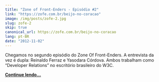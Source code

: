 ```yaml
---
title: "Zone of Front-Enders - Episódio #2"
link: "https://zofe.com.br/beijo-no-coracao"
image: /img/posts/zofe-2.jpg
slug: zofe-2
skip: true
canonical_url: https://zofe.com.br/beijo-no-coracao
lang: pt-BR
date: "2012-11-02"
---
```


<!-- <p><em>Publicado originalmente no Zone Of Front-Enders.</em></p> -->

Chegamos no segundo episódio do Zone Of Front-Enders. A entrevista da vez é dupla: Reinaldo Ferraz e Yasodara Córdova. Ambos trabalham como “Developer Relations” no escritório brasileiro do W3C.

[**Continue lendo…**](https://zofe.com.br/beijo-no-coracao)
